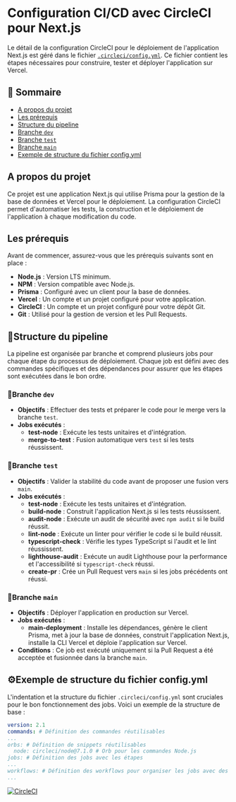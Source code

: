 # Configuration CI/CD avec CircleCI pour Next.js
Le détail de la configuration CircleCI pour le déploiement de l'application Next.js est géré dans le fichier [`.circleci/config.yml`](https://github.com/DenZaiyy/next-recipe/blob/main/.circleci/config.yml). Ce fichier contient les étapes nécessaires pour construire, tester et déployer l'application sur Vercel.

## 📖 Sommaire
- [A propos du projet](#a-propos-du-projet)
- [Les prérequis](#les-prérequis)
- [Structure du pipeline](#structure-du-pipeline)
- [Branche `dev`](#branche-dev)
- [Branche `test`](#branche-test)
- [Branche `main`](#branche-main)
- [Exemple de structure du fichier config.yml](#exemple-de-structure-du-fichier-configyml)

## A propos du projet
Ce projet est une application Next.js qui utilise Prisma pour la gestion de la base de données et Vercel pour le déploiement. La configuration CircleCI permet d'automatiser les tests, la construction et le déploiement de l'application à chaque modification du code.

## Les prérequis
Avant de commencer, assurez-vous que les prérequis suivants sont en place :
- **Node.js** : Version LTS minimum.
- **NPM** : Version compatible avec Node.js.
- **Prisma** : Configuré avec un client pour la base de données.
- **Vercel** : Un compte et un projet configuré pour votre application.
- **CircleCI** : Un compte et un projet configuré pour votre dépôt Git.
- **Git** : Utilisé pour la gestion de version et les Pull Requests.

## 📁Structure du pipeline
La pipeline est organisée par branche et comprend plusieurs jobs pour chaque étape du processus de déploiement. Chaque job est défini avec des commandes spécifiques et des dépendances pour assurer que les étapes sont exécutées dans le bon ordre.

### 🔁Branche `dev`
- **Objectifs** : Effectuer des tests et préparer le code pour le merge vers la branche `test`.
- **Jobs exécutés** :
  - **test-node** : Exécute les tests unitaires et d'intégration.
  - **merge-to-test** : Fusion automatique vers `test` si les tests réussissent.

### 🧪Branche `test`
- **Objectifs** : Valider la stabilité du code avant de proposer une fusion vers `main`.
- **Jobs exécutés** :
  - **test-node** : Exécute les tests unitaires et d'intégration.
  - **build-node** : Construit l'application Next.js si les tests réussissent.
  - **audit-node** : Exécute un audit de sécurité avec `npm audit` si le build réussit.
  - **lint-node** : Exécute un linter pour vérifier le code si le build réussit.
  - **typescript-check** : Vérifie les types TypeScript si l'audit et le lint réussissent.
  - **lighthouse-audit** : Exécute un audit Lighthouse pour la performance et l'accessibilité si `typescript-check` réussi.
  - **create-pr** : Crée un Pull Request vers `main` si les jobs précédents ont réussi.

### 🚀Branche `main`
- **Objectifs** : Déployer l'application en production sur Vercel.
- **Jobs exécutés** :
  - **main-deployment** : Installe les dépendances, génère le client Prisma, met à jour la base de données, construit l'application Next.js, installe la CLI Vercel et déploie l'application sur Vercel.
- **Conditions** : Ce job est exécuté uniquement si la Pull Request a été acceptée et fusionnée dans la branche `main`.

## ⚙️Exemple de structure du fichier config.yml
L'indentation et la structure du fichier `.circleci/config.yml` sont cruciales pour le bon fonctionnement des jobs. Voici un exemple de la structure de base :

```yaml
version: 2.1
commands: # Définition des commandes réutilisables
...
orbs: # Définition de snippets réutilisables
  node: circleci/node@7.1.0 # Orb pour les commandes Node.js
jobs: # Définition des jobs avec les étapes
...
workflows: # Définition des workflows pour organiser les jobs avec des filtres (pour une branch particulière par exemple)
...
```

[![CircleCI](https://dl.circleci.com/status-badge/img/circleci/VGbp6eJGiqeE2nbyjZyTf6/XUgHkJqFqHkfTTUGjy6GrX/tree/main.svg?style=svg)](https://dl.circleci.com/status-badge/redirect/circleci/VGbp6eJGiqeE2nbyjZyTf6/XUgHkJqFqHkfTTUGjy6GrX/tree/main)